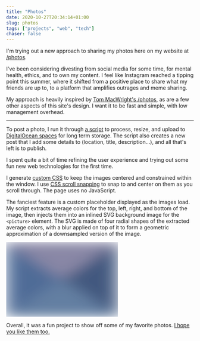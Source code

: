 ```yaml
---
title: "Photos"
date: 2020-10-27T20:34:14+01:00
slug: photos
tags: ["projects", "web", "tech"]
chaser: false
---
```


I'm trying out a new approach to sharing my photos here on my website at [/photos](/photos).

I've been considering divesting from social media for some time, for mental health, ethics, and to own my content. I feel like Instagram reached a tipping point this summer, where it shifted from a positive place to share what my friends are up to, to a platform that amplifies outrages and meme sharing.

My approach is heavily inspired by [Tom MacWright's /photos](https://macwright.com/2019/02/28/photos.html), as are a few other aspects of this site's design. I want it to be fast and simple, with low management overhead.

---

To post a photo, I run it through [a script](https://github.com/apexskier/camlittle.com/blob/b4310c00e55425eadcf6b4bebb983ff28b589902/photo.js) to process, resize, and upload to [DigitalOcean spaces](https://www.digitalocean.com/products/spaces/) for long term storage. The script also creates a new post that I add some details to (location, title, description…), and all that's left is to publish.

I spent quite a bit of time refining the user experience and trying out some fun new web technologies for the first time.

I generate [custom CSS](https://github.com/apexskier/camlittle.com/blob/b4310c00e55425eadcf6b4bebb983ff28b589902/layouts/photos/li.html#L6-L26) to keep the images centered and constrained within the window. I use [CSS scroll snapping](https://css-tricks.com/practical-css-scroll-snapping/) to snap to and center on them as you scroll through. The page uses no JavaScript.

The fanciest feature is a custom placeholder displayed as the images load. My script extracts average colors for the top, left, right, and bottom of the image, then injects them into an inlined SVG background image for the `<picture>` element. The SVG is made of four radial shapes of the extracted average colors, with a blur applied on top of it to form a geometric approximation of a downsampled version of the image.

<p>
	<svg viewBox="0 0 64 64" height="200" width="300" preserveAspectRatio="none" version="1.1" xmlns="http://www.w3.org/2000/svg" xmlns:xlink="http://www.w3.org/1999/xlink">
		<filter id="blurMe">
			<feGaussianBlur in="SourceGraphic" stdDeviation="5" />
		</filter>
		<g filter="url(#blurMe)">
			<polygon id="Path" fill="#8987a6" points="0 0 32 32 64 0"></polygon>
			<polygon id="Path" fill="#506c97" points="0 64 32 32 0 0"></polygon>
			<polygon id="Path" fill="#42587f" points="64 0 32 32 64 64"></polygon>
			<polygon id="Path" fill="#647fa2" points="64 64 32 32 0 64"></polygon>
		</g>
	</svg>
</p>

Overall, it was a fun project to show off some of my favorite photos. [I hope you like them too.](/photos)
